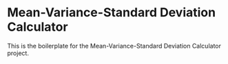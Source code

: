# Mean-Variance-Standard Deviation Calculator

This is the boilerplate for the Mean-Variance-Standard Deviation Calculator project.
